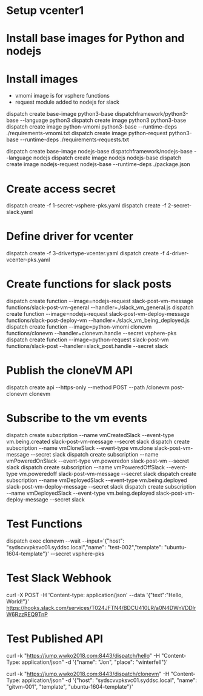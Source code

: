 # Setup vcenter1

# Install base images for Python and nodejs

# Install images
- vmomi image is for vsphere functions
- request module added to nodejs for slack

dispatch create base-image python3-base dispatchframework/python3-base --language python3
dispatch create image python3 python3-base
dispatch create image python-vmomi python3-base --runtime-deps ./requirements-vmomi.txt
dispatch create image python-request python3-base --runtime-deps ./requirements-requests.txt

dispatch create base-image nodejs-base dispatchframework/nodejs-base --language nodejs
dispatch create image nodejs nodejs-base
dispatch create image nodejs-request nodejs-base --runtime-deps ./package.json

# Create access secret
dispatch create -f 1-secret-vsphere-pks.yaml
dispatch create -f 2-secret-slack.yaml


# Define driver for vcenter
dispatch create -f 3-drivertype-vcenter.yaml
dispatch create -f 4-driver-vcenter-pks.yaml

# Create functions for slack posts

dispatch create function --image=nodejs-request slack-post-vm-message functions/slack-post-vm-general --handler=./slack_vm_general.js
dispatch create function --image=nodejs-request slack-post-vm-deploy-message functions/slack-post-deploy-vm --handler=./slack_vm_being_deployed.js
dispatch create function --image=python-vmomi clonevm functions/clonevm --handler=clonevm.handle --secret vsphere-pks
dispatch create function --image=python-request slack-post-vm functions/slack-post --handler=slack_post.handle --secret slack

# Publish the cloneVM API

dispatch create api --https-only --method POST --path /clonevm post-clonevm clonevm

# Subscribe to the vm events

dispatch create subscription --name vmCreatedSlack --event-type vm.being.created slack-post-vm-message --secret slack
dispatch create subscription --name vmCloneSlack --event-type vm.clone slack-post-vm-message  --secret slack
dispatch create subscription --name vmPoweredOnSlack --event-type vm.poweredon slack-post-vm --secret slack
dispatch create subscription --name vmPoweredOffSlack --event-type vm.poweredoff slack-post-vm-message --secret slack
dispatch create subscription --name vmDeployedSlack --event-type vm.being.deployed slack-post-vm-deploy-message --secret slack
dispatch create subscription --name vmDeployedSlack --event-type vm.being.deployed slack-post-vm-deploy-message --secret slack



# Test Functions

dispatch exec clonevm --wait --input='{"host": "sydscvvpksvc01.syddsc.local","name": "test-002","template": "ubuntu-1604-template"}' --secret vsphere-pks


# Test Slack Webhook


curl -X POST -H 'Content-type: application/json' --data '{"text":"Hello, World!"}' https://hooks.slack.com/services/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

# Test Published API

curl -k "https://jump.wwko2018.com:8443/dispatch/hello" -H "Content-Type: application/json" -d '{"name": "Jon", "place": "winterfell"}'

curl -k "https://jump.wwko2018.com:8443/dispatch/clonevm" -H "Content-Type: application/json" -d '{"host": "sydscvvpksvc01.syddsc.local", "name": "gitvm-001", "template", "ubuntu-1604-template"}'
